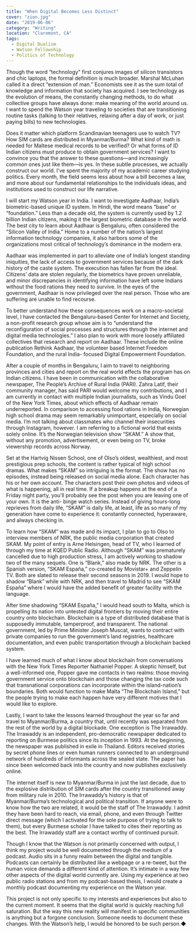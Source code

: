 ```yaml
---
title: "When Digital Becomes Less Distinct"
cover: "zion.jpg"
date: "2019-06-06"
category: "Writing"
location: "Claremont, CA"
tags:
  - Digital Dualism
  - Watson Fellowship
  - Politics of Technology
---
```


Though the word “technology" first conjures images of silicon transistors and chic laptops, the formal definition is much broader. Marshal McLuhan called it a direct “extension of man.” Economists see it as the sum total of knowledge and information that society has acquired. I see technology as the evolution of means, the constantly changing methods, to do what collective groups have always done: make meaning of the world around us. I want to spend the Watson year traveling to societies that are transitioning routine tasks (talking to their relatives, relaxing after a day of work, or just paying bills) to new technologies.

Does it matter which platform Scandinavian teenagers use to watch TV? How SIM cards are distributed in Myanmar/Burma? What kind of math is needed for Maltese medical records to be verified? Or what forms of ID Indian citizens must produce to obtain government services? I want to convince you that the answer to these questions—and increasingly common ones just like them—is yes. In these subtle processes, we actually construct our world. I’ve spent the majority of my academic career studying politics. Every month, the field seems less about how a bill becomes a law, and more about our fundamental relationships to the individuals ideas, and institutions used to construct our life narrative.

I will start my Watson year in India. I want to investigate Aadhaar, India’s biometric-based unique ID system. In Hindi, the word means “base” or “foundation.” Less than a decade old, the system is currently used by 1.2 billion Indian citizens, making it the largest biometric database in the world. The best city to learn about Aadhaar is Bengaluru, often considered the “Silicon Valley of India.” Home to a number of the nation’s largest information technology companies, it also harbors some of the organizations most critical of technology’s dominance in the modern era.

Aadhaar was implemented in part to alleviate one of India’s longest standing iniquities, the lack of access to government services because of the dark history of the caste system. The execution has fallen far from the ideal. Citizens’ data are stolen regularly, the biometrics have proven unreliable, and minor discrepancies in identifying information have left some Indians without the food rations they need to survive. In the eyes of the government, Aadhaar is now privileged over the real person. Those who are suffering are unable to find recourse.

To better understand how these consequences work on a macro-societal level, I have contacted the Bengaluru-based Center for Internet and Society, a non-profit research group whose aim is to “understand the reconfiguration of social processes and structures through the internet and digital media technologies.” I also plan to work with more loosely affiliated collectives that research and report on Aadhaar. These include the online publication Rethink Aadhaar, the volunteer based Internet Freedom Foundation, and the rural India- focused Digital Empowerment Foundation.

After a couple of months in Bengaluru, I aim to travel to neighboring provinces and cities and report on the real world effects the program has on Indian citizens. I have been in communication with the collaborative newspaper, The People’s Archive of Rural India (PARI). Zahra Latif, their community manager, has said PARI would welcome my contributions, and I am currently in contact with multiple Indian journalists, such as Vindu Goel of the New York Times, about which effects of Aadhaar remain underreported.
In comparison to accessing food rations in India, Norwegian high school drama may seem remarkably unimportant, especially on social media. I’m not talking about classmates who channel their insecurities through Instagram, however. I am referring to a fictional world that exists solely online. It’s the Norwegian television show “SKAM.” A show that, without any promotion, advertisement, or even being on TV, broke viewership records across Norway.

Set at the Hartvig Nissen School, one of Olso’s oldest, wealthiest, and most prestigious prep schools, the content is rather typical of high school dramas. What makes “SKAM” so intriguing is the format. The show has no episodes, instead being released on social media alone. Each character has his or her own account. The characters post their own photos and videos of what is happening, all in real time. If a breakup happens at the end of a Friday night party, you’ll probably see the post when you are leaving one of your own. It is the anti- binge watch series. Instead of giving hours-long reprieves from daily life, “SKAM” is daily life, at least, life as so many of my generation have come to experience it: constantly connected, hyperaware, and always checking in.

To learn how “SKAM” was made and its impact, I plan to go to Olso to interview members of NRK, the public media corporation that created SKAM. My point of entry is Arne Helsingen, head of TV, who I learned of through my time at KQED Public Radio. Although “SKAM” was prematurely cancelled due to high production stress, I am actively working to shadow two of the many sequels. One is “Blank,” also made by NRK. The other is a Spanish version, “SKAM España,” co-created by Movistar+ and Zeppelin TV. Both are slated to release their second seasons in 2019. I would hope to shadow “Blank” while with NRK, and then travel to Madrid to see “SKAM España” where I would have the added benefit of greater facility with the language.

After time shadowing “SKAM España,” I would head south to Malta, which is propelling its nation into untested digital frontiers by moving their entire country onto blockchain. Blockchain is a type of distributed database that is supposedly immutable, tamperproof, and transparent. The national government, led by Prime Minister Joseph Muscat, wants to contract with private companies to run the government’s land registries, healthcare documentation, and even public transportation through a blockchain backed system.

I have learned much of what I know about blockchain from conversations with the New York Times Reporter Nathaniel Popper. A skeptic himself, but a well-informed one, Popper gave me contacts in two realms: those moving government service onto blockchain and those changing the tax code such that transnational corporations can incorporate within the island-nation’s boundaries. Both would function to make Malta “The Blockchain Island,” but the people trying to make each happen have very different motives that I would like to explore.

Lastly, I want to take the lessons learned throughout the year so far and travel to Myanmar/Burma, a country that, until recently was separated from the rest of the world by a digital blockade. One exception is The Irrawaddy. The Irrawaddy is an independent, pro-democratic newspaper dedicated to reporting on Burmese politics since its inception in 1993. At the beginning, the newspaper was published in exile in Thailand. Editors received stories by secret phone lines or even human runners connected to an underground network of hundreds of informants across the sealed state. The paper has since been welcomed back into the country and now publishes exclusively online.

The internet itself is new to Myanmar/Burma in just the last decade, due to the explosive distribution of SIM cards after the country transitioned away from military rule in 2010. The Irrawaddy’s history is that of Myanmar/Burma’s technological and political transition. If anyone were to know how the two are related, it would be the staff of The Irrawaddy. I admit they have been hard to reach, via email, phone, and even through Twitter direct message (which I activated for the sole purpose of trying to talk to them), but every Burmese scholar I have talked to cites their reporting as the best. The Irrawaddy staff are a contact worthy of continued pursuit.

Though I know that the Watson is not primarily concerned with output, I think my project would be well documented through the medium of a podcast. Audio sits in a funny realm between the digital and tangible. Podcasts can certainly be distributed like a webpage or a re-tweet, but the human voice demands a different kind of attention. It’s intimate in a way few other aspects of the digital world currently are. Using my experience at two public radio stations and from my podcast-based thesis, I would create a monthly podcast documenting my experience on the Watson year.

This project is not only specific to my interests and experiences but also to the current moment. It seems that the digital world is quickly reaching full saturation. But the way this new reality will manifest in specific communities is anything but a forgone conclusion. Someone needs to document these changes. With the Watson’s help, I would be honored to be such person.◆
